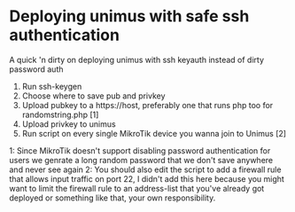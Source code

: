 # Deploying unimus with safe ssh authentication
A quick 'n dirty on deploying unimus with ssh keyauth instead of dirty password auth

1. Run ssh-keygen
2. Choose where to save pub and privkey
3. Upload pubkey to a https://host, preferably one that runs php too for randomstring.php [1]
4. Upload privkey to unimus
5. Run script on every single MikroTik device you wanna join to Unimus [2]


1: Since MikroTik doesn't support disabling password authentication for users we genrate a long random password that we don't save anywhere and never see again
2: You should also edit the script to add a firewall rule that allows input traffic on port 22, I didn't add this here because you might want to limit the firewall rule to an address-list that you've already got deployed or something like that, your own responsibility.

